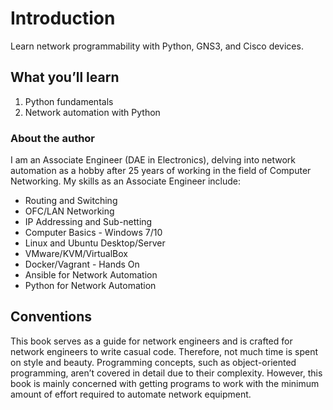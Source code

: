# Introduction

Learn network programmability with Python, GNS3, and Cisco devices.

## What you’ll learn

1. Python fundamentals
2. Network automation with Python

### About the author

I am an Associate Engineer (DAE in Electronics), delving into network automation as a hobby after 25 years of working in the field of Computer Networking. My skills as an Associate Engineer include:

- Routing and Switching
- OFC/LAN Networking
- IP Addressing and Sub-netting
- Computer Basics - Windows 7/10
- Linux and Ubuntu Desktop/Server
- VMware/KVM/VirtualBox
- Docker/Vagrant - Hands On
- Ansible for Network Automation
- Python for Network Automation

## Conventions

This book serves as a guide for network engineers and is crafted for network engineers to write casual code. Therefore, not much time is spent on style and beauty. Programming concepts, such as object-oriented programming, aren’t covered in detail due to their complexity. However, this book is mainly concerned with getting programs to work with the minimum amount of effort required to automate network equipment.
